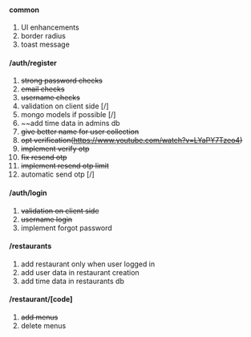#### common

1. UI enhancements
2. border radius
3. toast message

#### /auth/register

1. ~~strong password checks~~
2. ~~email checks~~
3. ~~username checks~~
4. validation on client side [/]
5. mongo models if possible [/]
6. ~~add time data in admins db
7. ~~give better name for user collection~~
8. ~~opt verification(https://www.youtube.com/watch?v=LYaPY7Tzeo4)~~
9. ~~implement verify otp~~
10. ~~fix resend otp~~
11. ~~implement resend otp limit~~
12. automatic send otp [/]

#### /auth/login

1. ~~validation on client side~~
2. ~~username login~~
3. implement forgot password

#### /restaurants

1. add restaurant only when user logged in
2. add user data in restaurant creation
3. add time data in restaurants db

#### /restaurant/[code]

1. ~~add menus~~
2. delete menus
